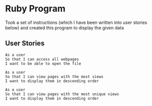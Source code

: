 # Ruby Program

Took a set of instructions (which I have been written into user stories below) and created this program to display the given data


## User Stories

```
As a user             
So that I can access all webpages              
I want to be able to open the file                      
```
```
As a user                
So that I can view pages with the most views                
I want to display them in descending order                                 
```
```
As a user                 
So that I can view pages with the most unique views                   
I want to display them in descending order             
```
